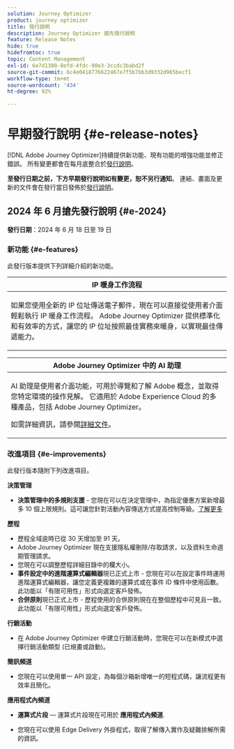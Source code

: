 ```yaml
---
solution: Journey Optimizer
product: journey optimizer
title: 發行說明
description: Journey Optimizer 搶先發行說明
feature: Release Notes
hide: true
hidefromtoc: true
topic: Content Management
exl-id: 6e7d1300-8efd-4fdc-90e3-3ccdc3babd2f
source-git-commit: 6c4e0418776622467e7f5b7bb3d9332d965becf1
workflow-type: tm+mt
source-wordcount: '434'
ht-degree: 92%

---
```


# 早期發行說明 {#e-release-notes}

[!DNL Adobe Journey Optimizer]持續提供新功能、現有功能的增強功能並修正錯誤。 所有變更都會在每月底整合於[發行說明](release-notes.md)。

**至發行日期之前，下方早期發行說明如有變更，恕不另行通知**。 連結、畫面及更新的文件會在發行當日發佈於[發行說明](release-notes.md)。

## 2024 年 6 月搶先發行說明 {#e-2024}

**發行日期**：2024 年 6 月 18 日至 19 日

### 新功能 {#e-features}

此發行版本提供下列詳細介紹的新功能。

<table>
<thead>
<tr>
<th><strong>IP 暖身工作流程</strong><br/></th>
</tr>
</thead>
<tbody>
<tr>
<td>
<p>如果您使用全新的 IP 位址傳送電子郵件，現在可以直接從使用者介面輕鬆執行 IP 暖身工作流程。 Adobe Journey Optimizer 提供標準化和有效率的方式，讓您的 IP 位址按照最佳實務來暖身，以實現最佳傳遞能力。</p>
<!--p>For more information, refer to the <a href="../configuration/ip-warmup-gs.md">detailed documentation</a>.</p-->
</td>
</tr>
</tbody>
</table>


<!--<table>
<thead>
<tr>
<th><strong>Content Fragments customization</strong><br/></th>
</tr>
</thead>
<tbody>
<tr>
<td>
<p>You can now define specific fields in a fragment that can be edited when the fragment is added to a campaign or journey. This allows for the adjustment of content portions at the time of use, providing flexibility to override default values with context-specific details.</p>
<p>For more information, refer to the <a href="../configuration/ip-warmup-gs.md">detailed documentation</a>.</p>
</td>
</tr>
</tbody>
</table>-->


<table>
<thead>
<tr>
<th><strong>Adobe Journey Optimizer 中的 AI 助理</strong><br/></th>
</tr>
</thead>
<tbody>
<tr>
<td>
<p>AI 助理是使用者介面功能，可用於導覽和了解 Adobe 概念，並取得您特定環境的操作見解。 它適用於 Adobe Experience Cloud 的多種產品，包括 Adobe Journey Optimizer。</p>
<p>如需詳細資訊，請參閱<a href="../start/ai-assistant.md">詳細文件</a>。</p>
</td>
</tr>
</tbody>
</table>





<!--table>
<thead>
<tr>
<th><strong>Multilingual messages in journeys and campaigns  (Limited Availability)</strong><br/></th>
</tr>
</thead>
<tbody>
<tr>
<td>
<p>You can now effortlessly create content in multiple languages within a single campaign or journey. With this feature, you can switch between languages when editing your campaign or your journey, streamlining the entire editing process and improving your capability to efficiently manage multilingual content.</p>
</td>
</tr>
</tbody>
</table-->


<!--table>
<thead>
<tr>
<th><strong>Experimentation in journeys (Limited Availability)</strong><br/></th>
</tr>
</thead>
<tbody>
<tr>
<td>
<p>Already available in campaigns, Adobe Journey Optimizer now supports experiments in journeys. Experiments are randomized trials, which in the context of online testing, means that you expose some randomly selected users to a given variation of a message, and another randomly selected set of users to some other variation or treatment. After exposure, you can then measure the outcome metrics you are interested in, such as opens of emails, subscriptions, or purchases.</p>
</td>
</tr>
</tbody>
</table-->



<!--table>
<thead>
<tr>
<th><strong>Extended personalization data - Beta</strong><br/></th>
</tr>
</thead>
<tbody>
<tr>
<td>
<p>You can now lookup and fetch data values within Adobe Experience Platform datasets, and use these values to build conditions in Adobe Journey Optimizer. You can leverage data from a lookup dataset when a relationship has been defined using an attribute inside of an array of objects. You can specify non-profile enabled datasets for lookup. Once enabled, you can use a profile attribute as a join key to the specified dataset to retrive further data for personalization.</p>
<p>This capability is currently available as a public beta.</p>
</td>
</tr>
</tbody>
</table-->

### 改進項目 {#e-improvements}

此發行版本隨附下列改進項目。


**決策管理**

* **決策管理中的多規則支援** - 您現在可以在決定管理中，為指定優惠方案新增最多 10 個上限規則。這可讓您針對活動內容傳送方式提高控制等級。[了解更多](../offers/offer-library/add-constraints.md#capping)

<!--* **Audits** - The **Change log** tab allowing you to see all the changes that have been made to an offer or a decision has been removed. Changes related to offers and decisions can now be seen in the **Audits** menu. -->

<!--**Content fragments**

* Fragments can now be edited, and changes can be propagated across all live journeys and campaigns where they are used.
* New statuses for content fragments have been introduced: **Draft**, **Live**, **Publishing**, and **Archived**. 
* To use a fragment in a journey or campaign, it must now be in the **Live** status. A new step has been added to the fragment creation process, allowing the fragment to be published and made available for use in journeys and campaigns. Note that fragment publishing requires a new permission.
   
   **CAUTION** - Since **Draft** and **Live** statuses have been introduced with Journey Optimizer June release, all fragments created before this release have the **Draft** status, even if they are used in a journey or campaign. Learn how to update your existing fragments in this section.-->

**歷程**

* 歷程全域逾時已從 30 天增加至 91 天。
* Adobe Journey Optimizer 現在支援隱私權刪除/存取請求，以及資料生命週期管理請求。
* 您現在可以調整歷程詳細目錄中的欄大小。
* **事件設定中的進階運算式編輯器**&#x200B;現已正式上市 - 您現在可以在設定事件時運用進階運算式編輯器，讓您定義更複雜的運算式或在事件 ID 條件中使用函數。此功能以「有限可用性」形式向選定客戶發佈。 <!--[Read more](../event/about-creating.md)-->
* **合併原則**&#x200B;現已正式上市 - 歷程使用的合併原則現在在整個歷程中可見且一致。 此功能以「有限可用性」形式向選定客戶發佈。 <!--[Read more](../building-journeys/journey-gs.md#merge-policies)-->



**行銷活動**

* 在 Adobe Journey Optimizer 中建立行銷活動時，您現在可以在新模式中選擇行銷活動類型 (已規畫或啟動)。

<!--**Email channel**

* **List-unsubscribe** - Following on the recent Gmail and Yahoo announcements for bulk senders, Journey Optimizer supports the "post/1-click" List-Unsubscribe option. Refer to the following pages: [Email opt-out management](../email/email-opt-out.md#unsubscribe-header) and [Configure email settings](../email/email-settings.md#list-unsubscribe)-->


**簡訊頻道**

* 您現在可以使用單一 API 設定，為每個沙箱新增唯一的短程式碼，讓流程更有效率且簡化。
  <!--* You can now modify existing SMS configurations.-->

**應用程式內頻道**

* **運算式片段**  — 運算式片段現在可用於 **應用程式內頻道**. <!--[Read more](../personalization/use-expression-fragments.md)-->


* 您現在可以使用 Edge Delivery 外掛程式，取得了解傳入實作及疑難排解所需的資訊。
